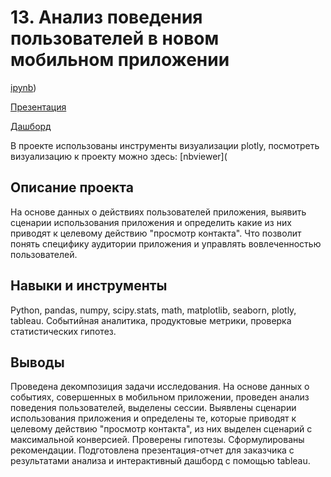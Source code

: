 # 13. Анализ поведения пользователей в новом мобильном приложении

[ipynb](https://github.com/Natalyas23/Portfolio/blob/main/13.1.%20Выпуск_Анализ%20поведения%20пользователей%20в%20новом%20мобильном%20приложении/13.1.%20Выпуск_Анализ%20поведения%20пользователей%20в%20новом%20мобильном%20приложении.ipynb))

[Презентация](https://disk.yandex.ru/d/-xE2eoE9DIXbXg)

[Дашборд](https://public.tableau.com/views/_16957591188110/Dashboard1?:language=en-US&:display_count=n&:origin=viz_share_link)

В проекте использованы инструменты визуализации plotly, посмотреть визуализацию к проекту можно здесь: [nbviewer](

## Описание проекта

На основе данных о действиях пользователей приложения, выявить сценарии использования приложения и определить какие из них приводят к целевому действию "просмотр контакта". Что позволит понять специфику аудитории приложения и управлять вовлеченностью пользователей.

## Навыки и инструменты

Python, pandas, numpy, scipy.stats, math, matplotlib, seaborn, plotly, tableau. Событийная аналитика, продуктовые метрики, проверка статистических гипотез.

## Выводы

Проведена декомпозиция задачи исследования.  На основе данных о событиях, совершенных в мобильном приложении, проведен анализ поведения пользователей, выделены сессии.   Выявлены сценарии использования приложения и определены те, которые приводят к целевому действию "просмотр контакта",  из них выделен сценарий с максимальной конверсией.  Проверены гипотезы. Сформулированы рекомендации. Подготовлена презентация-отчет для заказчика с результатами анализа и интерактивный дашборд с помощью tableau. 
